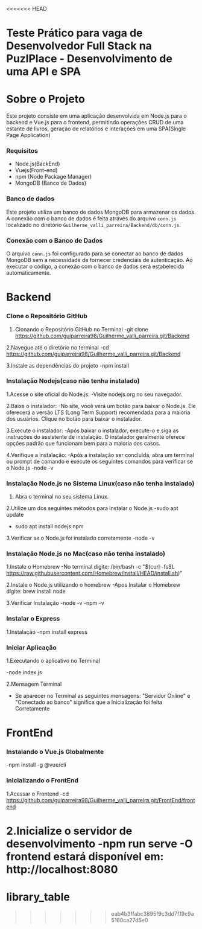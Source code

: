 <<<<<<< HEAD
# Teste Prático para vaga de Desenvolvedor Full Stack na PuzlPlace - Desenvolvimento de uma API e SPA

# Sobre o Projeto
Este projeto consiste em uma aplicação desenvolvida em Node.js para o backend e Vue.js para o frontend, permitindo operações CRUD de uma estante de livros, geração de relatórios e interações em uma SPA(Single Page Application)

### Requisitos
- Node.js(BackEnd)
- Vuejs(Front-end)
- npm (Node Package Manager)
- MongoDB (Banco de Dados)

### Banco de dados
Este projeto utiliza um banco de dados MongoDB para armazenar os dados. A conexão com o banco de dados é feita através do arquivo `conn.js` localizado no diretório `Guilherme_valli_parreira/Backend/db/conn.js`.

### Conexão com o Banco de Dados
O arquivo `conn.js` foi configurado para se conectar ao banco de dados MongoDB sem a necessidade de fornecer credenciais de autenticação. Ao executar o código, a conexão com o banco de dados será estabelecida automaticamente.

# Backend

### Clone o Repositório GitHub
1. Clonando o Repositório GitHub no Terminal
   -git clone https://github.com/guiparreira98/Guilherme_valli_parreira.git/Backend
   

2.Navegue até o diretório no terminal
   -cd https://github.com/guiparreira98/Guilherme_valli_parreira.git/Backend
   

3.Instale as dependências do projeto
   -npm install
   

### Instalação Nodejs(caso não tenha instalado)

1.Acesse o site oficial do Node.js:
  -Visite nodejs.org no seu navegador.
  
2.Baixe o instalador:
  -No site, você verá um botão para baixar o Node.js. Ele oferecerá a versão LTS (Long Term Support) recomendada para a maioria dos usuários. Clique no botão para baixar o instalador.

3.Execute o instalador:
  -Após baixar o instalador, execute-o e siga as instruções do assistente de instalação. O instalador geralmente oferece opções padrão que funcionam bem para a maioria dos casos.

4.Verifique a instalação:
  -Após a instalação ser concluída, abra um terminal ou prompt de comando e execute os seguintes comandos para verificar se o Node.js
  -node -v

### Instalação Node.js no Sistema Linux(caso não tenha instalado)
1. Abra o terminal no seu sistema Linux.

2.Utilize um dos seguintes métodos para instalar o Node.js
  -sudo apt update
  - sudo apt install nodejs npm

3.Verificar se o Node.js foi instalado corretamente
   -node -v
   
### Instalação Node.js no Mac(caso não tenha instalado)

1.Instale o Homebrew
   -No terminal digite: /bin/bash -c "$(curl -fsSL https://raw.githubusercontent.com/Homebrew/install/HEAD/install.sh)"
   
2.Instale o Node.js utilizando o homebrew
   -Apos Instalar o Homebrew digite: brew install node
   
3.Verificar Instalação
   -node -v
   -npm -v

### Instalar o Express

1.Instalação
   -npm install express

### Iniciar Aplicação

1.Executando o aplicativo no Terminal
    
   -node index.js

2.Mensagem Terminal
   - Se aparecer no Terminal as seguintes mensagens: "Servidor Online" e "Conectado ao banco" significa que a Inicialização foi feita Corretamente

# FrontEnd

### Instalando o Vue.js Globalmente
   -npm install -g @vue/cli

### Inicializando o FrontEnd
   1.Acessar o Frontend
      -cd https://github.com/guiparreira98/Guilherme_valli_parreira.git/FrontEnd/frontend
      
   2.Inicialize o servidor de desenvolvimento
      -npm run serve
      -O frontend estará disponível em: http://localhost:8080
=======
# library_table
>>>>>>> eab4b3ffabc3895f9c3dd7f19c9a5160ca27d5e0
